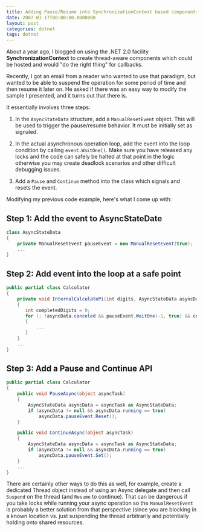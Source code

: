 ```yaml
---
title: Adding Pause/Resume into SynchronizationContext based components
date: 2007-01-17T00:00:00.0000000
layout: post
categories: dotnet
tags: dotnet
---
```


About a year ago, I blogged on using the .NET 2.0 facility **SynchronizationContext** to create thread-aware components which could be hosted and would "do the right thing" for callbacks.

Recently, I got an email from a reader who wanted to use that paradigm, but wanted to be able to suspend the operation for some period of time and then resume it later on. He asked if there was an easy way to modify the sample I presented, and it turns out that there is.

It essentially involves three steps:

1. In the `AsyncStateData` structure, add a `ManualResetEvent` object. This will be used to trigger the pause/resume behavior. It must be initially set as signaled.

1. In the actual asynchronous operation loop, add the event into the loop condition by calling `event.WaitOne()`. Make sure you have released any locks and the code can safely be halted at that point in the logic otherwise you may create deadlock scenarios and other difficult debugging issues.

1. Add a `Pause` and `Continue` method into the class which signals and resets the event.

Modifying my previous code example, here's what I come up with:

## Step 1: Add the event to AsyncStateDate

```csharp
class AsyncStateData
{
    private ManualResetEvent pauseEvent = new ManualResetEvent(true);
    ...
}
```

## Step 2: Add event into the loop at a safe point

```csharp
public partial class Calculator
{
    private void InternalCalculatePi(int digits, AsyncStateData asyncData)
    {
       int completedDigits = 0;
       for (; !asyncData.canceled && pauseEvent.WaitOne(-1, true) && completedDigits < digits; completedDigits++)
       {
           ...
       }
    }
    ...
}
```

## Step 3: Add a Pause and Continue API

```csharp
public partial class Calculator
{
    public void PauseAsync(object asyncTask)
    {
        AsyncStateData asyncData = asyncTask as AsyncStateData;
        if (asyncData != null && asyncData.running == true)
            asyncData.pauseEvent.Reset();
    }

    public void ContinueAsync(object asyncTask)
    {
        AsyncStateData asyncData = asyncTask as AsyncStateData;
        if (asyncData != null && asyncData.running == true)
            asyncData.pauseEvent.Set();
    }
    ...
}
```

There are certainly other ways to do this as well, for example, create a dedicated Thread object instead of using an Async delegate and then call `Suspend` on the thread (and `Resume` to continue). That can be dangerous if you take locks while running your async operation so the `ManualResetEvent` is probably a better solution from that perspective (since you are blocking in a known location vs. just suspending the thread arbitrarily and potentially holding onto shared resources.
